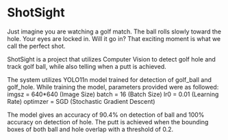 # ShotSight
Just imagine you are watching a golf match. 
The ball rolls slowly toward the hole. Your eyes are locked in. 
Will it go in? 
That exciting moment is what we call the perfect shot.

ShotSight is a project that utilizes Computer Vision to detect golf hole and track golf ball, while also telling when a putt is achieved.

The system utilizes YOLO11n model trained for detection of golf_ball and golf_hole. While training the model, parameters provided were as followed:
imgsz = 640*640 (Image Size)
batch = 16 (Batch Size)
lr0 = 0.01 (Learning Rate)
optimzer = SGD (Stochastic Gradient Descent)

The model gives an accuracy of 90.4% on detection of ball and 100% accuracy on detection of hole.
The putt is achieved when the bounding boxes of both ball and hole overlap with a threshold of 0.2.
